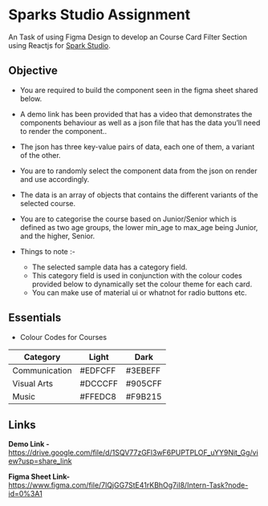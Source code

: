 # Sparks Studio Assignment
An Task of using Figma Design to develop an Course Card Filter Section using Reactjs for [Spark Studio](https://sparkstudio.co/).

## Objective

- You are required to build the component seen in the figma sheet shared below. 

- A demo link has been provided that has a video that demonstrates the components behaviour as well as a json file that has the data you’ll need to render the component..

- The json has three key-value pairs of data, each one of them, a variant of the other.
- You are to randomly select the component data from the json on render and use accordingly.
- The data is an array of objects that contains the different variants of the selected course.
- You are to categorise the course based on Junior/Senior which is defined as two age groups, the lower min_age to max_age  being Junior, and the higher, Senior.
- Things to note :-
  - The selected sample data has a category field.
  - This category field is used in conjunction with the colour codes provided below to dynamically set the colour theme for each card.
  - You can make use of material ui or whatnot for radio buttons etc.

## Essentials

- Colour Codes for Courses

| Category | Light | Dark |
| --- | --- | --- |
| Communication | #EDFCFF | #3EBEFF |
| Visual Arts | #DCCCFF | #905CFF |
| Music | #FFEDC8 | #F9B215 |

## Links

**Demo Link -** https://drive.google.com/file/d/1SQV77zGFl3wF6PUPTPLOF_uYY9Nit_Gg/view?usp=share_link

**Figma Sheet Link-** https://www.figma.com/file/7lQjGG7StE41rKBhOg7iI8/Intern-Task?node-id=0%3A1




